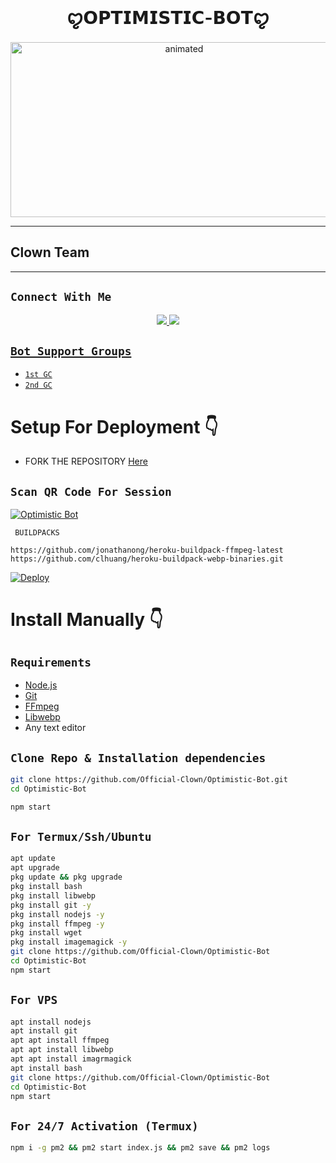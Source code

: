 

<h1 align="center">ꨄ︎𝗢𝗣𝗧𝗜𝗠𝗜𝗦𝗧𝗜𝗖-𝗕𝗢𝗧ꨄ︎<br></h1>
<p align="center">
<img src="https://media.tenor.com/images/e15cb1453a09e25bab41116d930329bf/tenor.gif" alt="animated" width="540" height="280" />
</p>


------
## Clown Team

-------

## ```Connect With Me```
<p align="center">
<a href="https://wa.me/923474187615"><img src="https://img.shields.io/badge/Contact Optimistic Boy-25D366?style=for-the-badge&logo=whatsapp&logoColor=white" />
<a href="https://chat.whatsapp.com/JcjjnS7oSbQ3FPCCNJT44M"><img src="https://img.shields.io/badge/Join Official GC-25D366?style=for-the-badge&logo=whatsapp&logoColor=white" />

## ```Bot Support Groups```

- [`1st GC`](https://chat.whatsapp.com/JcjjnS7oSbQ3FPCCNJT44M)
- [`2nd GC`](https://chat.whatsapp.com/C5D6zr2NFQGC1UCAlgFlqY)

# Setup For Deployment 👇

- FORK THE REPOSITORY [Here](https://github.com/Official-Clown/Optimistic-Bot/fork)

## `Scan QR Code For Session`
[![Optimistic Bot](https://repl.it/badge/github/quiec/whatsasena)](https://replit.com/@DGXeon/Cheems-Bot-Multi-Device-Qr-Code-Generator?output%20only=1&lite=1#index.js)

 ` BUILDPACKS`

```
https://github.com/jonathanong/heroku-buildpack-ffmpeg-latest
https://github.com/clhuang/heroku-buildpack-webp-binaries.git
```

[![Deploy](https://www.herokucdn.com/deploy/button.svg)](https://heroku.com/deploy?template=https://github.com/Official-Clown/Optimistic-Bot/)

# Install Manually 👇
## `Requirements`
* [Node.js](https://nodejs.org/en/)
* [Git](https://git-scm.com/downloads)
* [FFmpeg](https://github.com/BtbN/FFmpeg-Builds/releases/download/autobuild-2020-12-08-13-03/ffmpeg-n4.3.1-26-gca55240b8c-win64-gpl-4.3.zip)
* [Libwebp](https://developers.google.com/speed/webp/download)
* Any text editor
## `Clone Repo & Installation dependencies`
```bash
git clone https://github.com/Official-Clown/Optimistic-Bot.git
cd Optimistic-Bot

npm start
```
## `For Termux/Ssh/Ubuntu`
```bash
apt update
apt upgrade
pkg update && pkg upgrade
pkg install bash
pkg install libwebp
pkg install git -y
pkg install nodejs -y 
pkg install ffmpeg -y 
pkg install wget
pkg install imagemagick -y
git clone https://github.com/Official-Clown/Optimistic-Bot
cd Optimistic-Bot
npm start
```
## `For VPS`
```bash
apt install nodejs 
apt install git 
apt apt install ffmpeg 
apt apt install libwebp 
apt apt install imagrmagick
apt install bash
git clone https://github.com/Official-Clown/Optimistic-Bot
cd Optimistic-Bot
npm start
```
## `For 24/7 Activation (Termux)`
```bash
npm i -g pm2 && pm2 start index.js && pm2 save && pm2 logs
```
